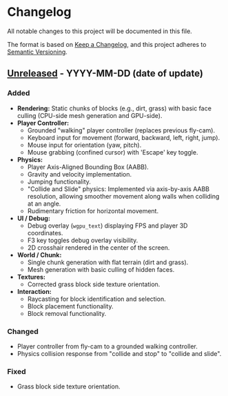 # Changelog

All notable changes to this project will be documented in this file.

The format is based on [Keep a Changelog](https://keepachangelog.com/en/1.1.0/),
and this project adheres to [Semantic Versioning](https://semver.org/spec/v2.0.0.html).

## [Unreleased] - YYYY-MM-DD (date of update)

### Added
- **Rendering:** Static chunks of blocks (e.g., dirt, grass) with basic face culling (CPU-side mesh generation and GPU-side).
- **Player Controller:**
    - Grounded "walking" player controller (replaces previous fly-cam).
    - Keyboard input for movement (forward, backward, left, right, jump).
    - Mouse input for orientation (yaw, pitch).
    - Mouse grabbing (confined cursor) with 'Escape' key toggle.
- **Physics:**
    - Player Axis-Aligned Bounding Box (AABB).
    - Gravity and velocity implementation.
    - Jumping functionality.
    - "Collide and Slide" physics: Implemented via axis-by-axis AABB resolution, allowing smoother movement along walls when colliding at an angle.
    - Rudimentary friction for horizontal movement.
- **UI / Debug:**
    - Debug overlay (`wgpu_text`) displaying FPS and player 3D coordinates.
    - F3 key toggles debug overlay visibility.
    - 2D crosshair rendered in the center of the screen.
- **World / Chunk:**
    - Single chunk generation with flat terrain (dirt and grass).
    - Mesh generation with basic culling of hidden faces.
- **Textures:**
    - Corrected grass block side texture orientation.
- **Interaction:**
    - Raycasting for block identification and selection.
    - Block placement functionality.
    - Block removal functionality.

### Changed
- Player controller from fly-cam to a grounded walking controller.
- Physics collision response from "collide and stop" to "collide and slide".

### Fixed
- Grass block side texture orientation.

[Unreleased]: https://github.com/placeholder-username/placeholder-repo/compare/v0.1.0...HEAD
<!-- Possible future release link -->
<!-- [0.1.0]: https://github.com/placeholder-username/placeholder-repo/releases/tag/v0.1.0 -->
